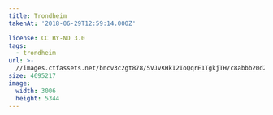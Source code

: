 ```yaml
---
title: Trondheim
takenAt: '2018-06-29T12:59:14.000Z'

license: CC BY-ND 3.0
tags:
  - trondheim
url: >-
  //images.ctfassets.net/bncv3c2gt878/5VJvXHkI2IoQqrE1TgkjTH/c8abbb20d28f852fe94b07870a45e0f6/trondheim_28241694297_o
size: 4695217
image:
  width: 3006
  height: 5344
---
```

